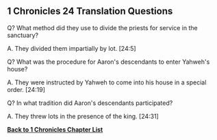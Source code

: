 ## 1 Chronicles 24 Translation Questions ##

Q? What method did they use to divide the priests for service in the sanctuary?

A. They divided them impartially by lot. [24:5]

Q? What was the procedure for Aaron's descendants to enter Yahweh's house?

A. They were instructed by Yahweh to come into his house in a special order. [24:19]

Q? In what tradition did Aaron's descendants participated?

A. They threw lots in the presence of the king. [24:31]

__[Back to 1 Chronicles Chapter List](./)__

